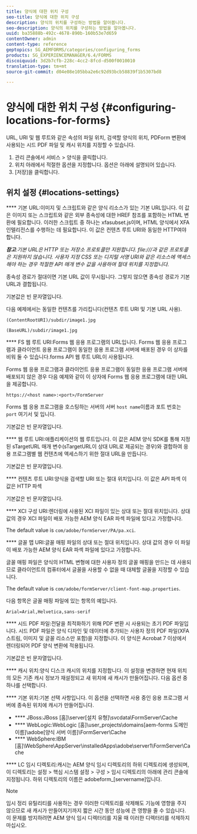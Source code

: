 ```yaml
---
title: 양식에 대한 위치 구성
seo-title: 양식에 대한 위치 구성
description: 양식의 위치를 구성하는 방법을 알아봅니다.
seo-description: 양식의 위치를 구성하는 방법을 알아봅니다.
uuid: ba35888b-492c-4678-890b-160b53e7d659
contentOwner: admin
content-type: reference
geptopics: SG_AEMFORMS/categories/configuring_forms
products: SG_EXPERIENCEMANAGER/6.4/FORMS
discoiquuid: 3d2b7cfb-228c-4cc2-8fcd-d500f0010010
translation-type: tm+mt
source-git-commit: d04e08e105bba2e6c92d93bcb58839f1b5307bd8

---
```



# 양식에 대한 위치 구성 {#configuring-locations-for-forms}

URL, URI 및 웹 루트와 같은 속성의 파일 위치, 검색할 양식의 위치, PDForm 변환에 사용되는 시드 PDF 파일 및 캐시 위치를 지정할 수 있습니다.

1. 관리 콘솔에서 서비스 > 양식을 클릭합니다.
1. 위치 아래에서 적절한 옵션을 지정합니다. 옵션은 아래에 설명되어 있습니다.
1. [저장]을 클릭합니다.

## 위치 설정 {#locations-settings}

**** 기본 URL:이미지 및 스크립트와 같은 양식 리소스가 있는 기본 URL입니다. 이 값은 이미지 또는 스크립트와 같은 외부 종속성에 대한 HREF 참조를 포함하는 HTML 변환에 필요합니다. 이러한 스크립트 중 하나는 xfasubset.js이며, HTML 양식에서 XFA 인텔리전스를 수행하는 데 필요합니다. 이 값은 컨텐츠 루트 URI와 동일한 HTTP여야 합니다.

***참고&#x200B;**:기본 URL은 HTTP 또는 저장소 프로토콜만 지원합니다. file:///과 같은 프로토콜은 지원하지 않습니다. 사용자 지정 CSS 또는 디지털 서명 URI와 같은 리소스에 액세스해야 하는 경우 적절한 API 매개 변수 값을 사용하여 절대 위치를 지정합니다.*

종속성 경로가 절대이면 기본 URL 값이 무시됩니다. 그렇지 않으면 종속성 경로가 기본 URL과 결합됩니다.

기본값은 빈 문자열입니다.

다음 예제에서는 동일한 컨텐츠를 가리킵니다(컨텐츠 루트 URI 및 기본 URL 사용).

`(ContentRootURI)/subdir/image1.jpg`

`(BaseURL)/subdir/image1.jpg`

**** FS 웹 루트 URI:Forms 웹 응용 프로그램의 URL입니다. Forms 웹 응용 프로그램과 클라이언트 응용 프로그램이 동일한 응용 프로그램 서버에 배포된 경우 이 상자를 비워 둘 수 있습니다.forms API 웹 루트 URL이 사용됩니다.

Forms 웹 응용 프로그램과 클라이언트 응용 프로그램이 동일한 응용 프로그램 서버에 배포되지 않은 경우 다음 예제와 같이 이 상자에 Forms 웹 응용 프로그램에 대한 URL을 제공합니다.

`https://<host name>:<port>/FormServer`

Forms 웹 응용 프로그램을 호스팅하는 서버의 서버 `host name`이름과 포트 번호는 `port` 여기서 및 입니다.

기본값은 빈 문자열입니다.

**** 웹 루트 URI:애플리케이션의 웹 루트입니다. 이 값은 AEM 양식 SDK를 통해 지정된 sTargetURL 매개 변수(sTargetURL이 상대 URL로 제공되는 경우)와 결합하여 응용 프로그램별 웹 컨텐츠에 액세스하기 위한 절대 URL을 만듭니다.

기본값은 빈 문자열입니다.

**** 컨텐츠 루트 URI:양식을 검색할 URI 또는 절대 위치입니다. 이 값은 API 파섹 이 값은 HTTP 파섹

기본값은 빈 문자열입니다.

**** XCI 구성 URI:렌더링에 사용된 XCI 파일이 있는 상대 또는 절대 위치입니다. 상대 값의 경우 XCI 파일이 배포 가능한 AEM 양식 EAR 파섹 파일에 있다고 가정합니다.

The default value is `com/adobe/formServer/PA/pa.xci`.

**** 글꼴 맵 URI:글꼴 매핑 파일의 상대 또는 절대 위치입니다. 상대 값의 경우 이 파일이 배포 가능한 AEM 양식 EAR 파섹 파일에 있다고 가정합니다.

글꼴 매핑 파일은 양식의 HTML 변형에 대한 사용자 정의 글꼴 매핑을 만드는 데 사용되므로 클라이언트의 컴퓨터에서 글꼴을 사용할 수 없을 때 대체할 글꼴을 지정할 수 있습니다.

The default value is `com/adobe/formServer/client-font-map.properties`.

다음 항목은 글꼴 매핑 파일에 있는 항목의 예입니다.

`Arial=Arial,Helvetica,sans-serif`

**** 시드 PDF 파일:전달을 최적화하기 위해 PDF 변환 시 사용되는 초기 PDF 파일입니다. 시드 PDF 파일은 양식 디자인 및 데이터에 추가되는 사용자 정의 PDF 파일(XFA 스트림, 이미지 및 글꼴 리소스만 포함)을 지정합니다. 이 양식은 Acrobat 7 이상에서 렌더링되어 PDF 양식 변환에 적용됩니다.

기본값은 빈 문자열입니다.

**** 캐시 위치:양식 디스크 캐시의 위치를 지정합니다. 이 설정을 변경하면 현재 위치의 모든 기존 캐시 정보가 재설정되고 새 위치에 새 캐시가 만들어집니다. 다음 옵션 중 하나를 선택합니다.

**** 기본 위치:기본 선택 사항입니다. 이 옵션을 선택하면 사용 중인 응용 프로그램 서버에 종속된 위치에 캐시가 만들어집니다.

* **** JBoss:JBoss [홈]\server\[설치 유형]\svcdata\FormServer\Cache
* **** WebLogic:WebLogic [홈]\user_projects\domains\[aem-forms 도메인 이름]\adobe\[양식 서버 이름]\FormServer\Cache
* **** WebSphere:IBM [홈]\WebSphere\AppServer\installedApps\adobe\server1\FormServer\Cache

**** LC 임시 디렉토리:캐시는 AEM 양식 임시 디렉토리의 하위 디렉토리에 생성되며, 이 디렉토리는 설정 > 핵심 시스템 설정 > 구성 > 임시 디렉토리의 아래에 관리 콘솔에 지정됩니다. 하위 디렉토리의 이름은 adobeform_[servername]입니다.

>[!NOTE]
>
>임시 정리 유틸리티를 사용하는 경우 이러한 디렉토리를 삭제해도 기능에 영향을 주지 않으므로 새 캐시가 만들어지기까지 짧은 시간 동안 성능에 큰 영향을 줄 수 있습니다. 이 문제를 방지하려면 AEM 양식 임시 디렉터리를 지울 때 이러한 디렉터리를 삭제하지 마십시오.


